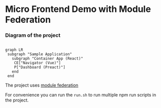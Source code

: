 # Micro Frontend Demo with Module Federation

### Diagram of the project
```mermaid

graph LR
 subgraph "Sample Application"
   subgraph "Container App (React)"
    CE["Navigator (Vue)"]
    P["Dashboard (Preact)"]
   end
 end
```

The project uses [module federation](https://module-federation.io/practice/overview.html)

For convenience you can run the `run.sh` to run multiple npm run scripts in the project. 
